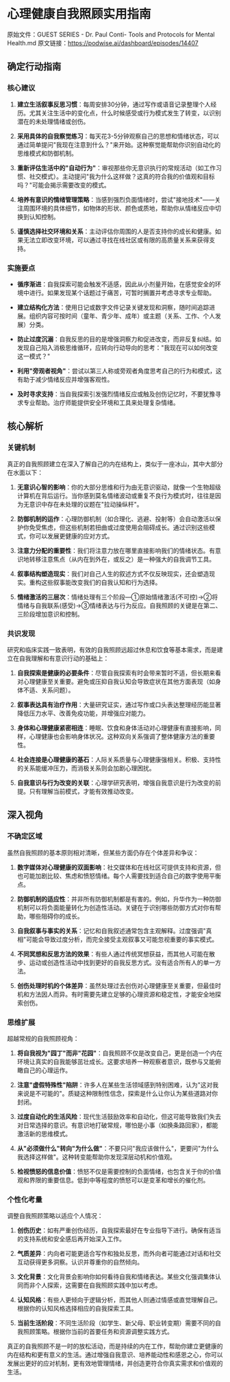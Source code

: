 # 心理健康自我照顾实用指南

原始文件：GUEST SERIES - Dr. Paul Conti- Tools and Protocols for Mental Health.md
原文链接：https://podwise.ai/dashboard/episodes/14407

## 确定行动指南

### 核心建议

1. **建立生活叙事反思习惯**：每周安排30分钟，通过写作或语音记录整理个人经历。尤其关注生活中的变化点，什么时候感受或行为模式发生了转变，以识别潜在的未处理情绪或创伤。

2. **采用具体的自我察觉练习**：每天花3-5分钟观察自己的思想和情绪状态，可以通过简单提问"我现在注意到什么？"来开始。这种察觉能帮助你识别自动化的思维模式和防御机制。

3. **重新评估生活中的"自动行为"**：审视那些你无意识执行的常规活动（如工作习惯、社交模式）。主动提问"我为什么这样做？这真的符合我的价值观和目标吗？"可能会揭示需要改变的模式。

4. **培养有意识的情绪管理策略**：当感到强烈负面情绪时，尝试"接地技术"——关注周围环境的具体细节，如物体的形状、颜色或质地，帮助你从情绪反应中切换到认知控制。

5. **谨慎选择社交环境和关系**：主动评估你周围的人是否支持你的成长和健康。如果无法立即改变环境，可以通过寻找在线社区或有限的高质量关系来获得支持。

### 实施要点

- **循序渐进**：自我探索可能会触发不适感，因此从小剂量开始，在感觉安全的环境中进行。如果发现某个话题过于痛苦，可暂时搁置并考虑寻求专业帮助。

- **建立结构化方法**：使用日记或数字文件记录关键发现和洞察，随时间追踪进展。组织内容可按时间（童年、青少年、成年）或主题（关系、工作、个人发展）分类。

- **防止过度沉溺**：自我反思的目的是增强洞察力和促进改变，而非反复纠结。如发现自己陷入消极思维循环，应转向行动导向的思考："我现在可以如何改变这一模式？"

- **利用"旁观者视角"**：尝试以第三人称或旁观者角度思考自己的行为和模式，这有助于减少情绪反应并增强客观性。

- **及时寻求支持**：当自我探索引发强烈情绪反应或触及创伤记忆时，不要犹豫寻求专业帮助。治疗师能提供安全环境和工具来处理复杂情绪。

## 核心解析

### 关键机制

真正的自我照顾建立在深入了解自己的内在结构上，类似于一座冰山，其中大部分在水面以下：

1. **无意识心智的影响**：你的大部分思维和行为由无意识驱动，就像一个生物超级计算机在背后运行。当你感到莫名情绪波动或重复不良行为模式时，往往是因为无意识中存在未处理的议题在"拉动操纵杆"。

2. **防御机制的运作**：心理防御机制（如合理化、逃避、投射等）会自动激活以保护你免受焦虑，但这些机制若扭曲或过度使用会阻碍成长。通过识别这些模式，你可以发展更健康的应对方式。

3. **注意力分配的重要性**：我们将注意力放在哪里直接影响我们的情绪状态。有意识地转移注意焦点（从内在到外在，或反之）是一种强大的自我调节工具。

4. **叙事结构塑造现实**：我们对自己人生的叙述方式不仅反映现实，还会塑造现实。重构这些叙事能改变我们的自我认知和行为选择。

5. **情绪激活的三层次**：情绪处理有三个阶段—①原始情绪激活(不可控)→②将情绪与自我联系(感受)→③情绪表达与行为反应。自我照顾的关键是在第二、三阶段增加意识和控制。

### 共识发现

研究和临床实践一致表明，有效的自我照顾远超过休息和饮食等基本需求，而是建立在自我理解和有意识行动的基础上：

1. **自我探索是健康的必要条件**：尽管自我探索有时会带来暂时不适，但长期来看对心理健康至关重要。避免或压抑自我认知会导致症状在其他方面表现（如身体不适、关系问题）。

2. **叙事表达具有治疗作用**：大量研究证实，通过写作或口头表达整理经历能显著降低压力水平、改善免疫功能，并增强应对能力。

3. **身体和心理健康紧密相连**：睡眠、饮食和身体活动对心理健康有直接影响，同样，心理健康也会影响身体状况。这种双向关系强调了整体健康方法的重要性。

4. **社会连接是心理健康的基石**：人际关系质量与心理健康强相关。积极、支持性的关系能缓冲压力，而消极关系则会加剧心理困扰。

5. **自我意识与行为改变的关联**：心理学研究表明，增强自我意识是行为改变的前提。只有理解当前模式，才能有效推动改变。

## 深入视角

### 不确定区域

虽然自我照顾的基本原则相对清晰，但某些方面仍存在个体差异和争议：

1. **数字媒体对心理健康的双面影响**：社交媒体和在线社区可提供支持和资源，但也可能加剧比较、焦虑和愤怒情绪。每个人需要找到适合自己的数字使用平衡点。

2. **防御机制的适应性**：并非所有防御机制都是有害的。例如，升华作为一种防御机制可以将负面能量转化为创造性活动。关键在于识别哪些防御方式对你有帮助，哪些阻碍你的成长。

3. **自我叙事与事实的关系**：记忆和自我叙述通常包含主观解释。过度强调"真相"可能会导致过度分析，而完全接受主观叙事又可能忽视重要的事实模式。

4. **不同冥想和反思方法的效果**：有些人通过传统冥想获益，而其他人可能在散步、运动或创造性活动中找到更好的自我反思方式。没有适合所有人的单一方法。

5. **创伤处理时机的个体差异**：虽然处理过去创伤对心理健康至关重要，但最佳时机和方法因人而异。有时需要先建立足够的心理资源和稳定性，才能安全地探索创伤。

### 思维扩展

超越常规的自我照顾视角：

1. **将自我视为"园丁"而非"花园"**：自我照顾不仅是改变自己，更是创造一个内在环境让真实的自我能够茁壮成长。这要求培养一种观察者意识，既参与又能俯瞰自己的心理运作。

2. **注意"虚假特殊性"陷阱**：许多人在某些生活领域感到特别困难，认为"这对我来说是不可能的"。质疑这种限制性信念，探索是什么让你认为某些道路对你封闭。

3. **过度自动化的生活风险**：现代生活鼓励效率和自动化，但这可能导致我们失去对日常选择的意识。有意识地打破常规，哪怕是小事（如换条路回家），都能激活新的思维模式。

4. **从"必须做什么"转向"为什么做"**：不要只问"我应该做什么"，更要问"为什么我选择这样做"。这种转变能帮助你发现深层动机和价值观。

5. **检视愤怒的信息价值**：愤怒不仅是需要控制的负面情绪，也包含关于你的价值观和界限的重要信息。低到中等程度的愤怒可以是变革和增长的催化剂。

### 个性化考量

调整自我照顾策略以适应个人情况：

1. **创伤历史**：如有严重创伤经历，自我探索最好在专业指导下进行。确保有适当的支持系统和安全感后再开始深入工作。

2. **气质差异**：内向者可能更适合写作和独处反思，而外向者可能通过对话和社交互动获得更多洞察。认识并尊重你的自然倾向。

3. **文化背景**：文化背景会影响你如何看待自我和情绪表达。某些文化强调集体认同而非个人探索，这需要在自我照顾实践中加以考虑。

4. **认知风格**：有些人更倾向于逻辑分析，而其他人则通过情感或直觉理解自己。根据你的认知风格选择相应的自我探索工具。

5. **当前生活阶段**：不同生活阶段（如学生、新父母、职业转变期）需要不同的自我照顾策略。根据你当前的首要任务和资源调整实践方式。

真正的自我照顾不是一时的放松活动，而是持续的内在工作，帮助你建立更健康的内在结构和更有意义的生活。通过增强自我意识、培养能动性和感恩之心，你可以发展出更好的应对机制，更有效地管理情绪，并创造更符合你真实需求和价值观的生活。
